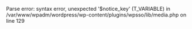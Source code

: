 
Parse error: syntax error, unexpected '$notice_key' (T_VARIABLE) in /var/www/wpadm/wordpress/wp-content/plugins/wpsso/lib/media.php on line 129
